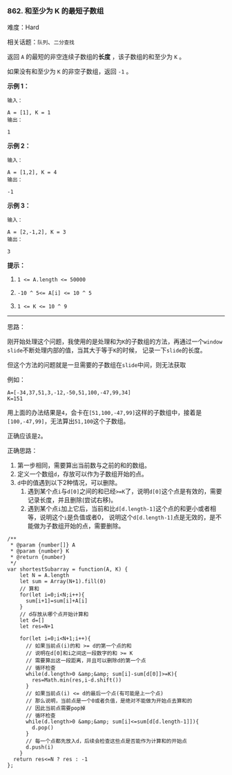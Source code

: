 ### 862. 和至少为 K 的最短子数组

难度：Hard

相关话题：`队列`、`二分查找`

返回  `A`  的最短的非空连续子数组的**长度** ，该子数组的和至少为  `K`  。



如果没有和至少为 `K` 的非空子数组，返回 `-1` 。












**示例 1：** 



```
输入：

A = [1], K = 1
输出：

1
```


**示例 2：** 



```
输入：

A = [1,2], K = 4
输出：

-1
```


**示例 3：** 



```
输入：

A = [2,-1,2], K = 3
输出：

3
```






**提示：** 




1.  `1 <= A.length <= 50000` 

2.  `-10 ^ 5<= A[i] <= 10 ^ 5` 

3.  `1 <= K <= 10 ^ 9` 






-----

思路：

刚开始处理这个问题，我使用的是处理和为`K`的子数组的方法，再通过一个`window slide`不断处理内部的值，当其大于等于`K`的时候，
记录一下`slide`的长度。

但这个方法的问题就是一旦需要的子数组在`slide`中间，则无法获取

例如：
```
A=[-34,37,51,3,-12,-50,51,100,-47,99,34]
K=151
```

用上面的办法结果是`4`，会卡在`[51,100,-47,99]`这样的子数组中，接着是`[100,-47,99]`，无法算出`51,100`这个子数组。

正确应该是`2`。

正确思路：
1. 第一步相同，需要算出当前数与之前的和的数组。
2. 定义一个数组`d`，存放可以作为子数组开始的点。
3. `d`中的值遇到以下2种情况，可以删除。
    1. 遇到某个点`i`与`d[0]`之间的和已经`>=K`了，说明`d[0]`这个点是有效的，需要记录长度，并且删除(尝试右移)。
    2. 遇到某个点`i`加上它后，当前和比`d[d.length-1]`这个点的和更小或者相等，说明这个`i`是负值或者0，
    说明这个`d[d.length-1]`点是无效的，是不能做为子数组开始的点，需要删除。
    
```
/**
 * @param {number[]} A
 * @param {number} K
 * @return {number}
 */
var shortestSubarray = function(A, K) {
    let N = A.length
    let sum = Array(N+1).fill(0)
    // 算和
    for(let i=0;i<N;i++){
      sum[i+1]=sum[i]+A[i]
    }
    // d存放从哪个点开始计算和
    let d=[]
    let res=N+1
    
    for(let i=0;i<N+1;i++){
      // 如果当前点(i)的和 >= d的第一个点的和
      // 说明在d[0]和i之间这一段数字的和 >= K
      // 需要算出这一段距离，并且可以删除d的第一个点
      // 循环检查
      while(d.length>0 &amp;&amp; sum[i]-sum[d[0]]>=K){
        res=Math.min(res,i-d.shift())
      }
      // 如果当前点(i) <= d的最后一个点(有可能是上一个点)
      // 那么说明，当前点是一个0或者负值，是绝对不能做为开始点去算和的
      // 因此当前点需要pop掉
      // 循环检查
      while(d.length>0 &amp;&amp; sum[i]<=sum[d[d.length-1]]){
        d.pop()
      }
      // 每一个点都先放入d，后续会检查这些点是否能作为计算和的开始点
      d.push(i)
    }
  return res<=N ? res : -1
};
```

